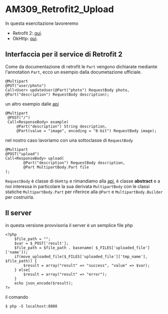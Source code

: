 # AM309_Retrofit2_Upload

In questa esercitazione lavoreremo
- Retrofit 2: [qui](http://square.github.io/retrofit/).
- OkHttp: [qui](http://square.github.io/okhttp/).  

## Interfaccia per il service di Retrofit 2

Come da documentazione di retrofit le `Part` vengono dichiarate mediante l'annotation `Part`, ecco un esempio dalla documetazione ufficiale.
```
@Multipart
@PUT("user/photo")
Call<User> updateUser(@Part("photo") RequestBody photo, @Part("description") RequestBody description);
```
un altro esempio dalle [api](http://square.github.io/retrofit/2.x/retrofit/)
```
@Multipart
 @POST("/")
 Call<ResponseBody> example(
     @Part("description") String description,
     @Part(value = "image", encoding = "8-bit") RequestBody image);
```
nel nostro caso lavoriamo con una sottoclasse di `RequestBody`
```
@Multipart
@POST("upload")
Call<ResponseBody> upload(
        @Part("description") RequestBody description,
        @Part MultipartBody.Part file
);
```
`RequestBody` è classe di `OkHttp` e rimandiamo alla [api](http://square.github.io/okhttp/3.x/okhttp/), è classe **abstract** e a noi interessa in particolare la sua derivata `MultipartBody` con le classi statiche `MultipartBody.Part` per riferirce alla `@Part` e `MultipartBody.Builder` per costruirla.







## Il server

in questa versione provvisoria il server è un semplice file php
```
<?php  
    $file_path = "";
    $var = $_POST['result'];
    $file_path = $file_path . basename( $_FILES['uploaded_file']['name']);
    if(move_uploaded_file($_FILES['uploaded_file']['tmp_name'], $file_path)) {
        $result = array("result" => "success", "value" => $var);
    } else{
        $result = array("result" => "error");
    }
    echo json_encode($result);
?>
```
il comando
```
$ php -S localhost:8080
```
